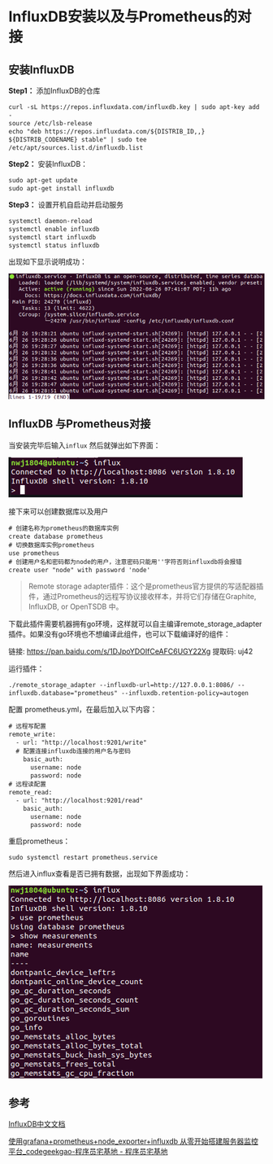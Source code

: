 # InfluxDB安装以及与Prometheus的对接

## 安装InfluxDB

**Step1：** 添加InfluxDB的仓库

```shell
curl -sL https://repos.influxdata.com/influxdb.key | sudo apt-key add -
source /etc/lsb-release
echo "deb https://repos.influxdata.com/${DISTRIB_ID,,} ${DISTRIB_CODENAME} stable" | sudo tee /etc/apt/sources.list.d/influxdb.list
```

**Step2：** 安装InfluxDB：

```shell
sudo apt-get update
sudo apt-get install influxdb
```

**Step3：** 设置开机自启动并启动服务

```shell
systemctl daemon-reload
systemctl enable influxdb
systemctl start influxdb
systemctl status influxdb
```

出现如下显示说明成功：

![](images/image19.png)

## InfluxDB 与Prometheus对接

当安装完毕后输入`influx` 然后就弹出如下界面：

![](images/image20.png)

接下来可以创建数据库以及用户

```shell
# 创建名称为prometheus的数据库实例
create database prometheus
# 切换数据库实例prometheus
use prometheus
# 创建用户名和密码都为node的用户，注意密码只能用''字符否则influxdb将会报错
create user "node" with password 'node'
```

> Remote storage adapter插件：这个是prometheus官方提供的写适配器插件，通过Prometheus的远程写协议接收样本，并将它们存储在Graphite, InfluxDB, or OpenTSDB 中。

下载此插件需要机器拥有go环境，这样就可以自主编译remote_storage_adapter插件。如果没有go环境也不想编译此组件，也可以下载编译好的组件：

链接: https://pan.baidu.com/s/1DJpoYDOIfCeAFC6UGY22Xg 提取码: uj42

运行插件：

```shell
./remote_storage_adapter --influxdb-url=http://127.0.0.1:8086/ --influxdb.database="prometheus" --influxdb.retention-policy=autogen
```

配置 prometheus.yml，在最后加入以下内容：

```shell
# 远程写配置
remote_write:
  - url: "http://localhost:9201/write"
  # 配置连接influxdb连接的用户名与密码
    basic_auth:
      username: node
      password: node
# 远程读配置
remote_read:
  - url: "http://localhost:9201/read"
    basic_auth:
      username: node
      password: node
```

重启prometheus：

```shell
sudo systemctl restart prometheus.service
```

然后进入influx查看是否已拥有数据，出现如下界面成功：

![](images/image21.png)



## 参考

[InfluxDB中文文档](https://jasper-zhang1.gitbooks.io/influxdb/content/Introduction/installation.html)

[使用grafana+prometheus+node_exporter+influxdb 从零开始搭建服务器监控平台_codegeekgao-程序员宅基地 - 程序员宅基地](https://www.cxyzjd.com/article/javaee_gao/106305392)


